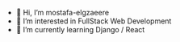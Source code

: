 - 👋 Hi, I’m mostafa-elgzaeere
- 👀 I’m interested in FullStack Web Development 
- 🌱 I’m currently learning Django / React

<!---
mostafa-elgzaeere/mostafa-elgzaeere is a ✨ special ✨ repository because its `README.md` (this file) appears on your GitHub profile.
You can click the Preview link to take a look at your changes.
--->
